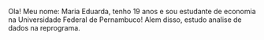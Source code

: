 Ola! Meu nome: Maria Eduarda, tenho 19 anos e sou estudante de economia na Universidade Federal de Pernambuco! Alem disso, estudo analise de dados na reprograma. 